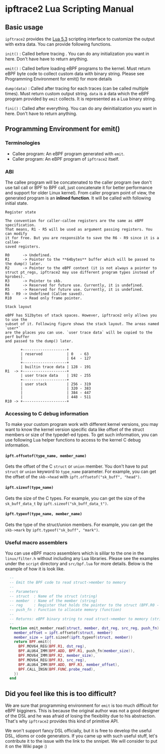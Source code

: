 # ipftrace2 Lua Scripting Manual

## Basic usage

`ipftrace2` provides the [Lua 5.3](https://www.lua.org/manual/5.3/) scripting interface to customize the output with extra data. You can provide following functions.

`init()` : Called before tracing . You can do any initialization you want in here. Don't have have to return anything.

`emit()` : Called before loading eBPF programs to the kernel. Must return eBPF byte code to collect custom data with binary string. Please see Programming Environment for emit() for more details

`dump(data)` : Called after tracing for each traces (can be called multiple times). Must return custom output string. `data` is a data which the eBPF program provided by `emit` collects. It is represented as a Lua binary string.

`fini()` : Called after everything. You can do any deinitialization you want in here. Don't  have to return anything.

## Programming Environment for emit()

### Terminologies

- Callee program: An eBPF program generated with `emit`.
- Caller program: An eBPF program of `ipftrace2` itself.

### ABI

The callee program will be concatenated to the caller program (we don't use tail call or BPF to BPF call, just concatenate it for better performance and support for older Linux kernel). From caller program point of view, the generated program is an **inlined function**. It will be called with following initial state.

```
Register state

The convention for caller-callee registers are the same as eBPF specification.
That means, R1 - R5 will be used as argument passing registers. You can modify
it for free. But you are responsible to save the R6 - R9 since it is a callee-
saved registers.

R0      -> Undefined.
R1      -> Pointer to the **64bytes** buffer which will be passed to the dump() later.
R2      -> Pointer to the eBPF context (it is not always a pointer to struct pt_regs, ipftrace2 may use different program types instead of kprobes).
R3      -> Pointer to skb.
R4      -> Reserved for future use. Currently, it is undefined.
R5      -> Reserved for future use. Currently, it is undefined.
R6 - R9 -> Undefined (Callee saved).
R10     -> Read only frame pointer.

Stack layout

eBPF has 512bytes of stack spaces. However, ipftrace2 only allows you to use the
subset of it. Following figure shows the stack layout. The areas named `user*`
are the places you can use. `user trace data` will be copied to the perf buffer
and passed to the dump() later.

       +--------------------+
       | reserved           | 0   - 63
       |                    | 64  - 127
       +--------------------+
       | builtin trace data | 128 - 191
R1  -> +--------------------+
       | user trace data    | 192 - 255
       +--------------------+
       | user stack         | 256 - 319 
       |                    | 320 - 383 
       |                    | 384 - 447 
       |                    | 448 - 511
R10 -> +--------------------+
```

### Accessing to C debug information

To make your custom program work with different kernel versions, you may want to know the kernel version specific data like offset of the struct members or size of the typedef-ed types. To get such information, you can use following Lua helper functions to access to the kernel C debug information.

#### `ipft.offsetof(type_name, member_name)` 

Gets the offset of the C `struct` or `union` member. You don't have to put `struct` or `union` keyword to `type_name`  parameter. For example, you can get the offset of the `skb->head` with  `ipft.offsetof("sk_buff", "head")`.

#### `ipft.sizeof(type_name)`

Gets the size of the C types. For example, you can get the size of the `sk_buff_data_t` by  `ipft.sizeof("sk_buff_data_t")`.

#### `ipft.typeof(type_name, member_name)`

Gets the type of the struct/union members. For example, you can get the `skb->mark` by `ipft.typeof("sk_buff", "mark")`.

### Useful macro assemblers

You can use eBPF macro assemblers which is sililar to the one in the `linux/filter.h` without including any Lua libraries. Please see the examples under the `script` directory and `src/bpf.lua` for more details. Below is the example of how it is look like.

```lua
  --
  -- Emit the BPF code to read struct->member to memory
  --
  -- Parameters
  -- struct  : Name of the struct (string)
  -- member  : Name of the member (string)
  -- reg     : Register that holds the pointer to the struct (BPF.R0 - BPF.R9)
  -- push_fn : Function to allocate memory (function)
  --
  -- Returns: eBPF binary string to read struct->member to memory (string)
  --
  function emit_member_read(struct, member, dst_reg, src_reg, push_fn)
    member_offset = ipft.offsetof(struct, member)
    member_size = ipft.sizeof(ipft.typeof(struct, member))
    return BPF.emit({
      BPF.MOV64_REG(BPF.R1, dst_reg),
      BPF.ALU64_IMM(BPF.ADD, BPF.R1, push_fn(member_size)),
      BPF.MOV64_IMM(BPF.R2, member_size),
      BPF.MOV64_REG(BPF.R3, src_reg),
      BPF.ALU64_IMM(BPF.ADD, BPF.R3, member_offset),
      BPF.CALL_INSN(BPF.FUNC.probe_read),
    })
  end
```

## Did you feel like this is too difficult?

We are sure that programming environment for `emit` is too much difficult for eBPF bigginers. This is because the original author was not a good designer of the DSL and he was afraid of losing the flexibility due to his abstraction. That's why `ipftrace2` provides this kind of primitive API.

We won't support fancy DSL officially, but it is free to develop the useful DSL, idioms or code generators. If you came up with such useful stuff, let's contribute it to the issue with the link to the snnipet. We will consider to put it on the Wiki page :)
